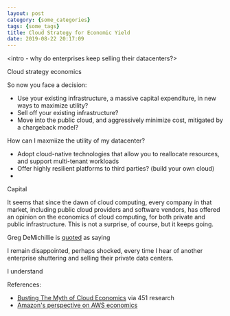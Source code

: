 ```yaml
---
layout: post
category: {some_categories}
tags: {some_tags}
title: Cloud Strategy for Economic Yield
date: 2019-08-22 20:17:09
---
```


<intro - why do enterprises keep selling their datacenters?>


Cloud strategy economics

So now you face a decision: 
- Use your existing infrastructure, a massive capital expenditure, in new ways to maximize utility? 
- Sell off your existing infrastructure?
- Move into the public cloud, and aggressively minimize cost, mitigated by a chargeback model?


How can I maxmiize the utility of my datacenter? 

- Adopt cloud-native technologies that allow you to reallocate resources, and support multi-tenant workloads
- Offer highly resilient platforms to third parties? (build your own cloud)
- 



Capital 

It seems that since the dawn of cloud computing, every company in that market, including public cloud providers and software vendors, has offered an opinion on the economics of cloud computing, for both private and public infrastructure. This is not a surprise, of course, but it keeps going. 


Greg DeMichillie is [quoted][3] as saying 


I remain disappointed, perhaps shocked, every time I hear of another enterprise shuttering and selling their private data centers. 

I understand 





References:

- [Busting The Myth of Cloud Economics][4] via 451 research 
- [Amazon's perspective on AWS economics](https://aws.amazon.com/economics/)



[1]: http://download.microsoft.com/download/6/e/4/6e4cb3d1-5004-4024-8d90-6c66c83c17aa/the_economics_of_the_cloud_white_paper.pdf
[2]: https://www.linuxinsider.com/story/85385.html
[3]: https://www.dailyhostnews.com/4-key-takeaways-from-451-researchs-report-on-economics-of-cloud-computing-for-enterprise-it
[4]: https://pages.ubuntu.com/rs/066-EOV-335/images/Advisory_BIB_Canonical.pdf
[5]: https://assets.kpmg/content/dam/kpmg/pdf/2015/11/cloud-economics.pdf
